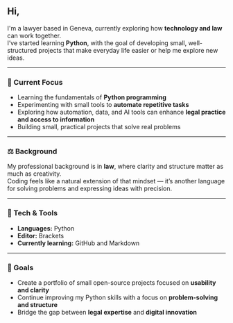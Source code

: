 ## Hi,

I'm a lawyer based in Geneva, currently exploring how **technology and law** can work together.  
I’ve started learning **Python**, with the goal of developing small, well-structured projects that make everyday life easier or help me explore new ideas.  

---

### 🔭 Current Focus  
- Learning the fundamentals of **Python programming**
- Experimenting with small tools to **automate repetitive tasks**  
- Exploring how automation, data, and AI tools can enhance **legal practice and access to information**  
- Building small, practical projects that solve real problems  

---

### ⚖️ Background  
My professional background is in **law**, where clarity and structure matter as much as creativity.  
Coding feels like a natural extension of that mindset — it’s another language for solving problems and expressing ideas with precision.   

---

### 🧰 Tech & Tools  
- **Languages:** Python 
- **Editor:** Brackets  
- **Currently learning:** GitHub and Markdown  

---

### 🎯 Goals  
- Create a portfolio of small open-source projects focused on **usability and clarity**  
- Continue improving my Python skills with a focus on **problem-solving and structure**  
- Bridge the gap between **legal expertise** and **digital innovation**  
